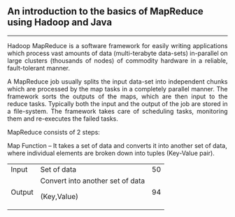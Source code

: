 
## An introduction to the basics of MapReduce using Hadoop and Java
___

<p align="justify">
Hadoop MapReduce is a software framework for easily writing applications which process vast amounts of data (multi-terabyte data-sets) in-parallel on large clusters (thousands of nodes) of commodity hardware in a reliable, fault-tolerant manner.
</p>
<p align="justify">
A MapReduce job usually splits the input data-set into independent chunks which are processed by the map tasks in a completely parallel manner. The framework sorts the outputs of the maps, which are then input to the reduce tasks. Typically both the input and the output of the job are stored in a file-system. The framework takes care of scheduling tasks, monitoring them and re-executes the failed tasks.
</p>
<p align="justify">
MapReduce consists of 2 steps:

Map Function – It takes a set of data and converts it into another set of data, where individual elements are broken down into tuples (Key-Value pair).
</p>

<table style="width:100%">
  <tr>
    <td>Input</td>
    <td>Set of data</td> 
    <td>50</td>
  </tr>
  <tr>
    <td>Output</td>
    <td>Convert into another set of data

(Key,Value)</td> 
    <td>94</td>
  </tr>
</table>
